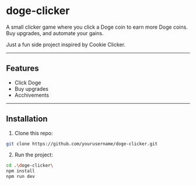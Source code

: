 # doge-clicker 

A small clicker game where you click a Doge coin to earn more Doge coins.  
Buy upgrades, and automate your gains.  

Just a fun side project inspired by Cookie Clicker.

---

## Features
- Click Doge
- Buy upgrades
- Acchivements
  
---

## Installation

1. Clone this repo:
   
```bash
git clone https://github.com/yourusername/doge-clicker.git
```  

2. Run the project:
```bash
cd .\doge-clicker\
npm install
npm run dev
```

